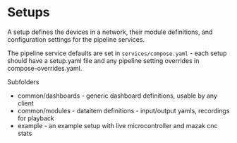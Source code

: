 # Setups

A setup defines the devices in a network, their module definitions, and configuration settings for the pipeline services.

The pipeline service defaults are set in `services/compose.yaml` - each setup should have a setup.yaml file and any pipeline setting overrides in compose-overrides.yaml.

Subfolders

- common/dashboards - generic dashboard definitions, usable by any client
- common/modules - dataitem definitions - input/output yamls, recordings for playback
- example - an example setup with live microcontroller and mazak cnc stats
